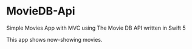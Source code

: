 # MovieDB-Api
Simple Movies App with MVC using The Movie DB API written in Swift 5

This app shows now-showing movies.
